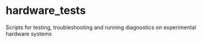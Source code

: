 # hardware_tests
Scripts for testing, troubleshooting and running diagnostics on experimental hardware systems
